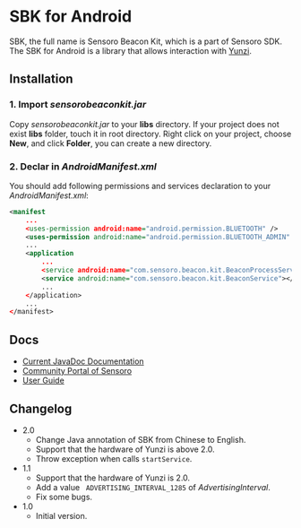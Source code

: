 SBK for  Android
=======================

SBK, the full name is Sensoro Beacon Kit, which is a part of Sensoro SDK. The SBK for Android is a library that allows interaction with [Yunzi](http://www.sensoro.com/). 

## Installation

### 1. Import *sensorobeaconkit.jar*

Copy  *sensorobeaconkit.jar* to your **libs** directory. If your project does not exist **libs** folder, touch it in root directory. Right click on your project, choose **New**, and click **Folder**, you can create a new directory.

### 2. Declar in *AndroidManifest.xml*

You should add following permissions and services declaration to your *AndroidManifest.xml*:

```xml
<manifest
    ...
    <uses-permission android:name="android.permission.BLUETOOTH" />
    <uses-permission android:name="android.permission.BLUETOOTH_ADMIN" />
    ...
    <application
        ...
        <service android:name="com.sensoro.beacon.kit.BeaconProcessService"></service>
        <service android:name="com.sensoro.beacon.kit.BeaconService"></service>
        ...
    </application>
    ...
</manifest>

```

## Docs

- [Current JavaDoc Documentation](http://static.sensoro.com/documents/SBK/Android/index.html)
- [Community Portal of Sensoro](https://sensoro.zendesk.com/hc/communities/public/questions?locale=en-us)
- [User Guide](http://www.sensoro.com/docs/)

## Changelog

- 2.0
	- Change Java annotation of SBK from Chinese to English.
    - Support that the hardware of Yunzi is above 2.0.
    - Throw exception when calls `startService`.
- 1.1
    - Support that the hardware of Yunzi is 2.0.
    - Add a value ` ADVERTISING_INTERVAL_1285` of *AdvertisingInterval*.
    - Fix some bugs.
- 1.0
    - Initial version.